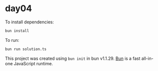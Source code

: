 # day04

To install dependencies:

```bash
bun install
```

To run:

```bash
bun run solution.ts
```

This project was created using `bun init` in bun v1.1.29. [Bun](https://bun.sh) is a fast all-in-one JavaScript runtime.
